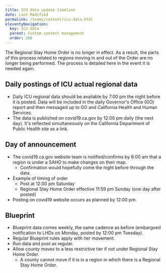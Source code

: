 ```yaml
---
title: ICU data update timeline
date: Last Modified 
permalink: /teams/content/icu-data.html
eleventyNavigation:
  key: ICU data
  parent: Custom content management
  order: 260
---
```


The Regional Stay Home Order is no longer in effect. As a result, the parts of this process related to regions moving in and out of the Order are no longer being performed. The process is detailed here in the event it is needed again.

## Daily postings of ICU actual regional data

* Daily ICU regional data should be available by 7:00 pm the night before it is posted. Data will be included in the daily Governor's Office (GO) report and then messaged up to GO and California Health and Human Services. 
* The data is published on covid19.ca.gov by 12:00 pm daily (the next day). It's reflected simultaneously on the California Department of Public Health site as a link.
 
## Day of announcement
* The covid19.ca.gov website team is notified/confirms by 8:00 am that a region is under a SAHO to make changes on their map.
  * Confirmation would hopefully come the night before through the data.
* Example of timing of order
  * Post at 12:00 pm Saturday
  * Regional Stay Home Order effective 11:59 pm Sunday (one day after posted)
* Posting on covid19 website occurs as planned by 12:00 pm.
 
## Blueprint

* Blueprint data comes weekly, the same cadence as before (embargoed notification to LHDs on Monday, posted by 12:00 pm Tuesday).
* Regular Blueprint rules apply with tier movement.
* Run data and post as regular.
* Allow county moves to a less restrictive tier if not under Regional Stay Home Order.
  * A county cannot move if it is in a region in which there is a Regional Stay Home Order.
